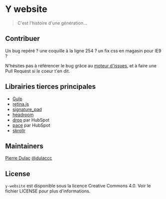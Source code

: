 # Y website

> C'est l'histoire d'une génération...


## Contribuer

Un bug repéré ? une coquille à la ligne 254 ? un fix css en magasin pour IE9 ?

N'hésites pas à référencer le bug grâce au [moteur d'issues](https://github.com/MouvementY/y-website/issues), et à faire une Pull Request si le coeur t'en dit.


## Librairies tierces principales

* [Gulp](http://gulpjs.com/)
* [retina.js](http://imulus.github.io/retinajs/)
* [signature_pad](https://github.com/szimek/signature_pad)
* [headroom](http://wicky.nillia.ms/headroom.js/)
* [drop](http://github.hubspot.com/drop/docs/welcome/) par HubSpot
* [pace](http://github.hubspot.com/pace/docs/welcome/) par HubSpot
* [skrollr](http://prinzhorn.github.io/skrollr/)


## Maintainers

[Pierre Dulac](http://github.com/dulaccc)
[@dulaccc](https://twitter.com/dulaccc)


## License

`y-website` est disponible sous la licence Creative Commons 4.0. Voir le fichier LICENSE pour plus d'informations.
